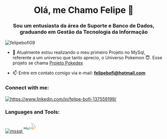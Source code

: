 <h1 align="center">Olá, me Chamo Felipe 👋</h1>
<h3 align="center">Sou um entusiasta da área de Suporte e Banco de Dados, graduando em Gestão da Tecnologia da Informação</h3>

<p align="left"> <img src="https://komarev.com/ghpvc/?username=felipebofi09&label=Profile%20views&color=0e75b6&style=flat" alt="felipebofi09" /> </p>

- 🔭 Atualmente estou realizando o meu primeiro Projeto no MySql, referente a um universo que tanto aprecio, o Universo Pokemon 😇. Esse projeto se chama [Projeto Pokedex](https://github.com/felipebofi09/Projeto_Pokedex)

- 📫 Entre em contato comigo via e-mail: **felipebofi@hotmail.com**

<h3 align="left">Connect with me:</h3>
<p align="left">
<a href="https://linkedin.com/in/https://www.linkedin.com/in/felipe-bofi-137559199/" target="blank"><img align="center" src="https://raw.githubusercontent.com/rahuldkjain/github-profile-readme-generator/master/src/images/icons/Social/linked-in-alt.svg" alt="https://www.linkedin.com/in/felipe-bofi-137559199/" height="30" width="40" /></a>
</p>

<h3 align="left">Languages and Tools:</h3>
<p align="left"> <a href="https://www.microsoft.com/en-us/sql-server" target="_blank" rel="noreferrer"> <img src="https://www.svgrepo.com/show/303229/microsoft-sql-server-logo.svg" alt="mssql" width="40" height="40"/> </a> <a href="https://www.mysql.com/" target="_blank" rel="noreferrer"> <img src="https://raw.githubusercontent.com/devicons/devicon/master/icons/mysql/mysql-original-wordmark.svg" alt="mysql" width="40" height="40"/> </a> </p>
